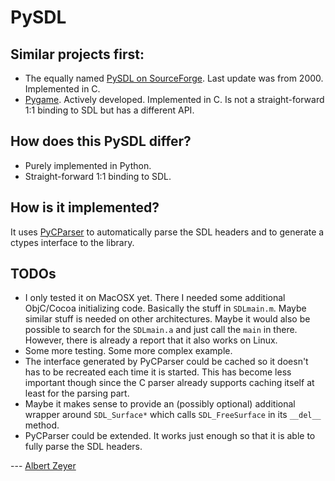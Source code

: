 PySDL
=====

Similar projects first:
-----------------------

* The equally named [PySDL on SourceForge](http://sourceforge.net/projects/pysdl). Last update was from 2000. Implemented in C.
* [Pygame](http://www.pygame.org/). Actively developed. Implemented in C. Is not a straight-forward 1:1 binding to SDL but has a different API.

How does this **PySDL** differ?
-------------------------------

* Purely implemented in Python.
* Straight-forward 1:1 binding to SDL.

How is it implemented?
----------------------

It uses [PyCParser](https://github.com/albertz/PyCParser) to automatically parse the SDL headers and to generate a ctypes interface to the library.

TODOs
-----

* I only tested it on MacOSX yet. There I needed some additional ObjC/Cocoa initializing code. Basically the stuff in `SDLmain.m`. Maybe similar stuff is needed on other architectures. Maybe it would also be possible to search for the `SDLmain.a` and just call the `main` in there. However, there is already a report that it also works on Linux.
* Some more testing. Some more complex example.
* The interface generated by PyCParser could be cached so it doesn't has to be recreated each time it is started. This has become less important though since the C parser already supports caching itself at least for the parsing part.
* Maybe it makes sense to provide an (possibly optional) additional wrapper around `SDL_Surface*` which calls `SDL_FreeSurface` in its `__del__` method.
* PyCParser could be extended. It works just enough so that it is able to fully parse the SDL headers.

--- [Albert Zeyer](https://github.com/albertz/)

